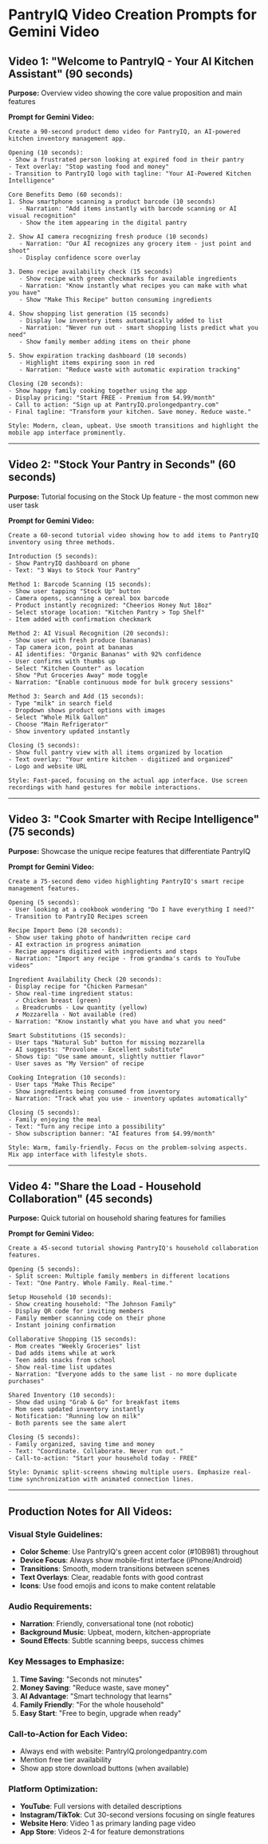 # PantryIQ Video Creation Prompts for Gemini Video

## Video 1: "Welcome to PantryIQ - Your AI Kitchen Assistant" (90 seconds)
**Purpose:** Overview video showing the core value proposition and main features

**Prompt for Gemini Video:**
```
Create a 90-second product demo video for PantryIQ, an AI-powered kitchen inventory management app. 

Opening (10 seconds):
- Show a frustrated person looking at expired food in their pantry
- Text overlay: "Stop wasting food and money"
- Transition to PantryIQ logo with tagline: "Your AI-Powered Kitchen Intelligence"

Core Benefits Demo (60 seconds):
1. Show smartphone scanning a product barcode (10 seconds)
   - Narration: "Add items instantly with barcode scanning or AI visual recognition"
   - Show the item appearing in the digital pantry

2. Show AI camera recognizing fresh produce (10 seconds)
   - Narration: "Our AI recognizes any grocery item - just point and shoot"
   - Display confidence score overlay

3. Demo recipe availability check (15 seconds)
   - Show recipe with green checkmarks for available ingredients
   - Narration: "Know instantly what recipes you can make with what you have"
   - Show "Make This Recipe" button consuming ingredients

4. Show shopping list generation (15 seconds)
   - Display low inventory items automatically added to list
   - Narration: "Never run out - smart shopping lists predict what you need"
   - Show family member adding items on their phone

5. Show expiration tracking dashboard (10 seconds)
   - Highlight items expiring soon in red
   - Narration: "Reduce waste with automatic expiration tracking"

Closing (20 seconds):
- Show happy family cooking together using the app
- Display pricing: "Start FREE - Premium from $4.99/month"
- Call to action: "Sign up at PantryIQ.prolongedpantry.com"
- Final tagline: "Transform your kitchen. Save money. Reduce waste."

Style: Modern, clean, upbeat. Use smooth transitions and highlight the mobile app interface prominently.
```

---

## Video 2: "Stock Your Pantry in Seconds" (60 seconds)
**Purpose:** Tutorial focusing on the Stock Up feature - the most common new user task

**Prompt for Gemini Video:**
```
Create a 60-second tutorial video showing how to add items to PantryIQ inventory using three methods.

Introduction (5 seconds):
- Show PantryIQ dashboard on phone
- Text: "3 Ways to Stock Your Pantry"

Method 1: Barcode Scanning (15 seconds):
- Show user tapping "Stock Up" button
- Camera opens, scanning a cereal box barcode
- Product instantly recognized: "Cheerios Honey Nut 18oz"
- Select storage location: "Kitchen Pantry > Top Shelf"
- Item added with confirmation checkmark

Method 2: AI Visual Recognition (20 seconds):
- Show user with fresh produce (bananas)
- Tap camera icon, point at bananas
- AI identifies: "Organic Bananas" with 92% confidence
- User confirms with thumbs up
- Select "Kitchen Counter" as location
- Show "Put Groceries Away" mode toggle
- Narration: "Enable continuous mode for bulk grocery sessions"

Method 3: Search and Add (15 seconds):
- Type "milk" in search field
- Dropdown shows product options with images
- Select "Whole Milk Gallon"
- Choose "Main Refrigerator"
- Show inventory updated instantly

Closing (5 seconds):
- Show full pantry view with all items organized by location
- Text overlay: "Your entire kitchen - digitized and organized"
- Logo and website URL

Style: Fast-paced, focusing on the actual app interface. Use screen recordings with hand gestures for mobile interactions.
```

---

## Video 3: "Cook Smarter with Recipe Intelligence" (75 seconds)
**Purpose:** Showcase the unique recipe features that differentiate PantryIQ

**Prompt for Gemini Video:**
```
Create a 75-second demo video highlighting PantryIQ's smart recipe management features.

Opening (5 seconds):
- User looking at a cookbook wondering "Do I have everything I need?"
- Transition to PantryIQ Recipes screen

Recipe Import Demo (20 seconds):
- Show user taking photo of handwritten recipe card
- AI extraction in progress animation
- Recipe appears digitized with ingredients and steps
- Narration: "Import any recipe - from grandma's cards to YouTube videos"

Ingredient Availability Check (20 seconds):
- Display recipe for "Chicken Parmesan"
- Show real-time ingredient status:
  ✓ Chicken breast (green)
  ⚠ Breadcrumbs - Low quantity (yellow)
  ✗ Mozzarella - Not available (red)
- Narration: "Know instantly what you have and what you need"

Smart Substitutions (15 seconds):
- User taps "Natural Sub" button for missing mozzarella
- AI suggests: "Provolone - Excellent substitute"
- Shows tip: "Use same amount, slightly nuttier flavor"
- User saves as "My Version" of recipe

Cooking Integration (10 seconds):
- User taps "Make This Recipe"
- Show ingredients being consumed from inventory
- Narration: "Track what you use - inventory updates automatically"

Closing (5 seconds):
- Family enjoying the meal
- Text: "Turn any recipe into a possibility"
- Show subscription banner: "AI features from $4.99/month"

Style: Warm, family-friendly. Focus on the problem-solving aspects. Mix app interface with lifestyle shots.
```

---

## Video 4: "Share the Load - Household Collaboration" (45 seconds)
**Purpose:** Quick tutorial on household sharing features for families

**Prompt for Gemini Video:**
```
Create a 45-second tutorial showing PantryIQ's household collaboration features.

Opening (5 seconds):
- Split screen: Multiple family members in different locations
- Text: "One Pantry. Whole Family. Real-time."

Setup Household (10 seconds):
- Show creating household: "The Johnson Family"
- Display QR code for inviting members
- Family member scanning code on their phone
- Instant joining confirmation

Collaborative Shopping (15 seconds):
- Mom creates "Weekly Groceries" list
- Dad adds items while at work
- Teen adds snacks from school
- Show real-time list updates
- Narration: "Everyone adds to the same list - no more duplicate purchases"

Shared Inventory (10 seconds):
- Show dad using "Grab & Go" for breakfast items
- Mom sees updated inventory instantly
- Notification: "Running low on milk"
- Both parents see the same alert

Closing (5 seconds):
- Family organized, saving time and money
- Text: "Coordinate. Collaborate. Never run out."
- Call-to-action: "Start your household today - FREE"

Style: Dynamic split-screens showing multiple users. Emphasize real-time synchronization with animated connection lines.
```

---

## Production Notes for All Videos:

### Visual Style Guidelines:
- **Color Scheme**: Use PantryIQ's green accent color (#10B981) throughout
- **Device Focus**: Always show mobile-first interface (iPhone/Android)
- **Transitions**: Smooth, modern transitions between scenes
- **Text Overlays**: Clear, readable fonts with good contrast
- **Icons**: Use food emojis and icons to make content relatable

### Audio Requirements:
- **Narration**: Friendly, conversational tone (not robotic)
- **Background Music**: Upbeat, modern, kitchen-appropriate
- **Sound Effects**: Subtle scanning beeps, success chimes

### Key Messages to Emphasize:
1. **Time Saving**: "Seconds not minutes"
2. **Money Saving**: "Reduce waste, save money"
3. **AI Advantage**: "Smart technology that learns"
4. **Family Friendly**: "For the whole household"
5. **Easy Start**: "Free to begin, upgrade when ready"

### Call-to-Action for Each Video:
- Always end with website: PantryIQ.prolongedpantry.com
- Mention free tier availability
- Show app store download buttons (when available)

### Platform Optimization:
- **YouTube**: Full versions with detailed descriptions
- **Instagram/TikTok**: Cut 30-second versions focusing on single features
- **Website Hero**: Video 1 as primary landing page video
- **App Store**: Videos 2-4 for feature demonstrations
